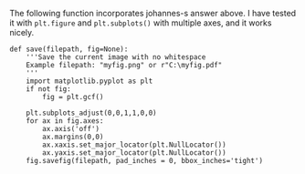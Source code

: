 The following function incorporates johannes-s answer above. I have tested it with `plt.figure` and `plt.subplots()` with multiple axes, and it works nicely.


    def save(filepath, fig=None):
        '''Save the current image with no whitespace
        Example filepath: "myfig.png" or r"C:\myfig.pdf" 
        '''
        import matplotlib.pyplot as plt
        if not fig:
            fig = plt.gcf()
            
        plt.subplots_adjust(0,0,1,1,0,0)
        for ax in fig.axes:
            ax.axis('off')
            ax.margins(0,0)
            ax.xaxis.set_major_locator(plt.NullLocator())
            ax.yaxis.set_major_locator(plt.NullLocator())
        fig.savefig(filepath, pad_inches = 0, bbox_inches='tight')